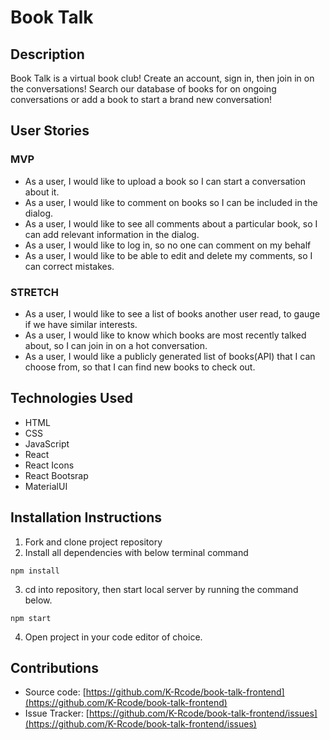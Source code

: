 # Book Talk

## Description

Book Talk is a virtual book club! Create an account, sign in, then join in on the conversations! Search our database of books for on ongoing conversations or add a book to start a brand new conversation!

## User Stories

### MVP
- As a user, I would like to upload a book so I can start a conversation about it.
- As a user, I would like to comment on books so I can be included in the dialog. 
- As a user, I would like to see all comments about a particular book, so I can add relevant information in the dialog. 
- As a user, I would like to log in, so no one can comment on my behalf
- As a user, I would like to be able to edit and delete my comments, so I can correct mistakes. 

### STRETCH
- As a user, I would like to see a list of books another user read, to gauge if we have similar interests.
- As a user, I would like to know which books are most recently talked about, so I can join in on a hot conversation.
- As a user, I would like a publicly generated list of books(API) that I can choose from, so that I can find new books to check out. 

## Technologies Used

- HTML
- CSS
- JavaScript
- React
- React Icons
- React Bootsrap
- MaterialUI

## Installation Instructions

1. Fork and clone project repository
2. Install all dependencies with below terminal command
```
npm install
```
3. cd into repository, then start local server by running the command below. 

```
npm start
```

4. Open project in your code editor of choice.

## Contributions
- Source code: [https://github.com/K-Rcode/book-talk-frontend](https://github.com/K-Rcode/book-talk-frontend)
- Issue Tracker: [https://github.com/K-Rcode/book-talk-frontend/issues](https://github.com/K-Rcode/book-talk-frontend/issues)
